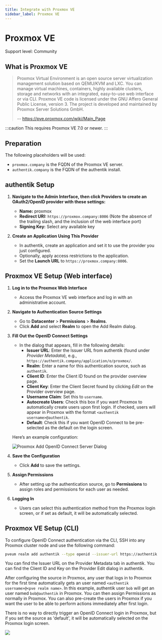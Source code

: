 ```yaml
---
title: Integrate with Proxmox VE
sidebar_label: Proxmox VE
---
```


# Proxmox VE

<span class="badge badge--secondary">Support level: Community</span>

## What is Proxmox VE

> Proxmox Virtual Environment is an open source server virtualization management solution based on QEMU/KVM and LXC. You can manage virtual machines, containers, highly available clusters, storage and networks with an integrated, easy-to-use web interface or via CLI. Proxmox VE code is licensed under the GNU Affero General Public License, version 3. The project is developed and maintained by Proxmox Server Solutions GmbH.
>
> -- https://pve.proxmox.com/wiki/Main_Page

:::caution
This requires Proxmox VE 7.0 or newer.
:::

## Preparation

The following placeholders will be used:

-   `proxmox.company` is the FQDN of the Proxmox VE server.
-   `authentik.company` is the FQDN of the authentik install.

## authentik Setup

1. **Navigate to the Admin Interface, then click Providers to create an OAuth2/OpenID provider with these settings:**
   - **Name:** proxmox
   - **Redirect URI:** `https://proxmox.company:8006` (Note the absence of the trailing slash, and the inclusion of the web interface port)
   - **Signing Key:** Select any available key

2. **Create an Application Using This Provider**
   - In authentik, create an application and set it to use the provider you just configured.
   - Optionally, apply access restrictions to the application.
   - Set the **Launch URL** to `https://proxmox.company:8006`.

## Proxmox VE Setup (Web interface)

1. **Log in to the Proxmox Web Interface**
   - Access the Proxmox VE web interface and log in with an administrative account.

2. **Navigate to Authentication Source Settings**
   - Go to **Datacenter** > **Permissions** > **Realms**.
   - Click **Add** and select **Realm** to open the Add Realm dialog.

3. **Fill Out the OpenID Connect Settings**
   - In the dialog that appears, fill in the following details:
     - **Issuer URL**: Enter the Issuer URL from authentik (found under *Provider Metadata*), e.g., `https://authentik.company/application/o/proxmox/`.
     - **Realm**: Enter a name for this authentication source, such as `authentik`.
     - **Client ID**: Enter the Client ID found on the provider overview page.
     - **Client Key**: Enter the Client Secret found by clicking *Edit* on the Provider overview page.
     - **Username Claim**: Set this to `username`.
     - **Autocreate Users**: Check this box if you want Proxmox to automatically create users upon first login. If checked, users will appear in Proxmox with the format `<authentik username>@authentik`.
     - **Default**: Check this if you want OpenID Connect to be pre-selected as the default on the login screen.

   Here’s an example configuration:

   ![Proxmox Add OpenID Connect Server Dialog](proxmox-source.png)

4. **Save the Configuration**
   - Click **Add** to save the settings.

5. **Assign Permissions**
   - After setting up the authentication source, go to **Permissions** to assign roles and permissions for each user as needed. 

6. **Logging In**
   - Users can select this authentication method from the Proxmox login screen, or if set as default, it will be automatically selected.


## Proxmox VE Setup (CLI)

To configure OpenID Connect authentication via the CLI, SSH into any Proxmox cluster node and use the following command:

```bash
pveum realm add authentik --type openid --issuer-url https://authentik.company/application/o/proxmox/ --client-id xxx --client-key xxx --username-claim username --autocreate 1
```

You can find the Issuer URL on the Provider Metadata tab in authentik. You can find the Client ID and Key on the Provider Edit dialog in authentik.

After configuring the source in Proxmox, any user that logs in to Proxmox for the first time automatically gets an user named `<authentik username>@<pve realm name>`. In this example,
authentik user `bob` will get an user named `bob@authentik` in Proxmox. You can then assign Permissions as normally in Proxmox. You can also pre-create the users in Proxmox if you want
the user to be able to perform actions immediately after first login.

There is no way to directly trigger an OpenID Connect login in Proxmox, but if you set the source as 'default', it will be automatically selected on the Proxmox login screen.

![](proxmox-login.png)
